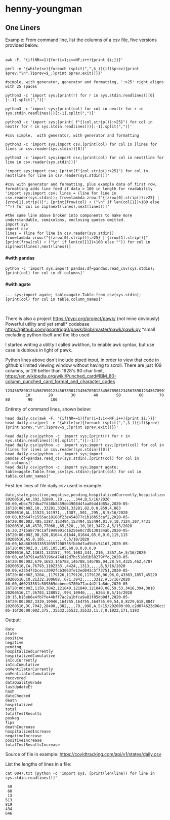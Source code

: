 # henny-youngman
One Liners
----------

Example: From command line, list the columns of a csv file, five versions provided below.
&nbsp;    
&nbsp;        

    awk -F, '{if(NR==1){for(i=1;i<=NF;i++){print $i;}}}'
      
    perl -e '{while(<>){foreach (split(",",$_)){if($prev){print $prev."\n";}$prev=$_;}print $prev;exit()}}'
    
    #simple, with generator, generator and formatting, ':>25' right aligns with 25 spaces
    
    python3 -c 'import sys;[print(r) for r in sys.stdin.readlines()[0][:-1].split(",")]'
    
    python3 -c 'import sys;[print(col) for col in next(r for r in sys.stdin.readlines())[:-1].split(",")]'
    
    python3 -c 'import sys;[print( f"{(col.strip()):>25}") for col in next(r for r in sys.stdin.readlines())[:-1].split(",")]'
    
    #csv simple,  with generator, with generator and formatting
    
    python3 -c 'import sys;import csv;[print(col) for col in [lines for lines in csv.reader(sys.stdin)][0]]'
    
    python3 -c 'import sys;import csv;[print(col) for col in next(line for line in csv.reader(sys.stdin))]'
    
    'import sys;import csv; [print(f"{col.strip():>25}") for col in next(line for line in csv.reader(sys.stdin))]'
    
    #csv with generator and formatting, plus example data of first row, formatting adds line feed if data > 100 in length for readability 
    'import sys;import csv; lines = (line for line in csv.reader(sys.stdin)); frow=lambda zrow:f"{(zrow[0].strip()):>25} | {zrow[1].strip()}"; [print(frow(col) + ("\n" if len(col[1])>100 else "")) for col in zip(next(lines),next(lines))]'

    #the same line above broken into components to make more understandable, semicolons, enclosing quotes omitted.
    import sys
    import csv
    lines = (line for line in csv.reader(sys.stdin))
    frow=lambda zrow:f"{(zrow[0].strip()):>25} | {zrow[1].strip()}"
    [print(frow(col) + ("\n" if len(col[1])>100 else "")) for col in zip(next(lines),next(lines))]
   
#### #with pandas
    python -c 'import sys;import pandas;df=pandas.read_csv(sys.stdin);[print(col) for col in df.columns]'
#### #with agate 
    ... sys;import agate; table=agate.Table.from_csv(sys.stdin);[print(col) for col in table.column_names]'
     
&nbsp;  



There is also a project https://pypi.org/project/pawk/ (not mine obviously)
Powerful utility and yet small* codebase https://github.com/jasontrigg0/pawk/blob/master/pawk/pawk.py
*small excluding python itself and the libs used 

I started writing a utility I called awkthon, to enable awk syntax, but use case is dubious in light of pawk.

Python lines above don't include piped input, in order to view that code in github's limited viewing window without having to scroll. There are just 109 columns, or 29 better than 1928's 80 char limit, https://en.wikipedia.org/wiki/Punched_card#IBM_80-column_punched_card_format_and_character_codes
    
    1234567890123456789012345678901234567890123456789012345678901234567890123456789012345678901234567890123456789
             10        20        30        40        50        60       70         80        90        100 
    
    
Entirety of command lines, shown below:

    head daily.csv|awk -F, '{if(NR==1){for(i=1;i<=NF;i++){print $i;}}}'
    head daily.csv|perl -e '{while(<>){foreach (split(",",$_)){if($prev){print $prev."\n";}$prev=$_;}print $prev;exit()}}'
    
    head daily.csv|python -c 'import sys;[print(r) for r in sys.stdin.readlines()[0].split(",")[:-1]]'
    head daily.csv|python -c 'import sys;import csv;[print(col) for col in [lines for lines in csv.reader(sys.stdin)][0]]'
    head daily.csv|python -c 'import sys;import pandas;df=pandas.read_csv(sys.stdin);[print(col) for col in df.columns]'
    head daily.csv|python -c 'import sys;import agate; table=agate.Table.from_csv(sys.stdin);[print(col) for col in table.column_names]'
    

First ten lines of file daily.csv used in example.      

    date,state,positive,negative,pending,hospitalizedCurrently,hospitalizedCumulative,inIcuCurrently,inIcuCumulative,onVentilatorCurrently,onVentilatorCumulative,recovered,dataQualityGrade,lastUpdateEt,hash,dateChecked,death,hospitalized,total,totalTestResults,posNeg,fips,deathIncrease,hospitalizedIncrease,negativeIncrease,positiveIncrease,totalTestResultsIncrease
    20200516,AK,392,32889,,10,,,,,,344,B,5/16/2020 00:00,ebbc757dba7fd38b8459eb3908d4faa864d1d85a,2020-05-16T20:00:00Z,10,,33281,33281,33281,02,0,0,859,4,863
    20200516,AL,11523,141971,,,1387,,501,,295,,B,5/16/2020 00:00,b3b647c1555ac18188f23e454877c1b16b53caf2,2020-05-16T20:00:00Z,485,1387,153494,153494,153494,01,9,10,7124,307,7431
    20200516,AR,4578,77066,,65,520,,,10,101,3472,A,5/15/2020 16:20,2715a8779c1af1949901c1b256e0c7db130134ab,2020-05-16T20:00:00Z,98,520,81644,81644,81644,05,0,0,0,115,115
    20200516,AS,0,105,,,,,,,,,C,5/10/2020 00:00,b8a80308335510397208555fbb0dfad5bfc5416f,2020-05-16T20:00:00Z,0,,105,105,105,60,0,0,0,0,0
    20200516,AZ,13631,133157,,791,1683,344,,210,,3357,A+,5/16/2020 00:00,ed387914a563196c474d12d7bc518d1b58279ffd,2020-05-16T20:00:00Z,679,1683,146788,146788,146788,04,28,54,4325,462,4787
    20200516,CA,76793,1102333,,4424,,1313,,,,,B,5/16/2020 00:00,e335473bcecc2092fc63063fe12ed043c5f73751,2020-05-16T20:00:00Z,3204,,1179126,1179126,1179126,06,96,0,43363,1857,45220
    20200516,CO,21232,100608,,671,3842,,,,,3312,A,5/16/2020 00:00,460233581c589869dcbeee3780b77ac4d2f1a8de,2020-05-16T20:00:00Z,1150,3842,121840,121840,121840,08,59,53,3416,394,3810
    20200516,CT,36703,128052,,994,10946,,,,,6264,B,5/15/2020 20:15,b15eb6e4fb7fe44bff7ac2a1bfca9a81f05db0df,2020-05-16T20:00:00Z,3339,10946,164755,164755,164755,09,54,0,8229,618,8847
    20200516,DC,7042,28490,,382,,,,79,,998,A,5/15/202000:00,c2d074623d06cc96a1d5109a70bf3a1db3550010,2020-05-16T20:00:00Z,375,,35532,35532,35532,11,7,0,1022,171,1193
    
Output:

    date
    state
    positive
    negative
    pending
    hospitalizedCurrently
    hospitalizedCumulative
    inIcuCurrently
    inIcuCumulative
    onVentilatorCurrently
    onVentilatorCumulative
    recovered
    dataQualityGrade
    lastUpdateEt
    hash
    dateChecked
    death
    hospitalized
    total
    totalTestResults
    posNeg
    fips
    deathIncrease
    hospitalizedIncrease
    negativeIncrease
    positiveIncrease
    totalTestResultsIncrease
    
Source of file in example: https://covidtracking.com/api/v1/states/daily.csv

List the lengths of lines in a file:

    cat 0047.txt |python -c 'import sys; [print(len(line)) for line in sys.stdin.readlines()]'

     59
     60
     13
    513
    819
    434
    646
